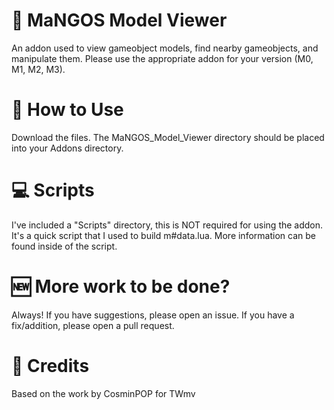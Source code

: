 # 🥭 MaNGOS Model Viewer
An addon used to view gameobject models, find nearby gameobjects, and manipulate them.
Please use the appropriate addon for your version (M0, M1, M2, M3).

# 📑 How to Use
Download the files. The MaNGOS_Model_Viewer directory should be placed into your Addons directory.

# 💻 Scripts
I've included a "Scripts" directory, this is NOT required for using the addon. It's a quick script that I used to build m#data.lua.
More information can be found inside of the script.

# 🆕 More work to be done?
Always! If you have suggestions, please open an issue. If you have a fix/addition, please open a pull request.

# 📨 Credits
Based on the work by CosminPOP for TWmv
